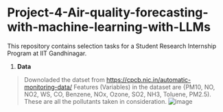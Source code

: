 # Project-4-Air-quality-forecasting-with-machine-learning-with-LLMs
This repository contains selection tasks for a Student Research Internship Program at IIT Gandhinagar.

1. **Data**

> Downoladed the datset from https://cpcb.nic.in/automatic-monitoring-data/
> Features (Variables) in the dataset are {PM10, NO, NO2,	WS,	CO,	Benzene, NOx,	Ozone,	SO2,	NH3,	Toluene,	PM2.5). These are all the pollutants taken in consideration.
![image](https://github.com/saithikekar/Project-4-Air-quality-forecasting-with-machine-learning-with-LLMs/assets/110020678/c86b9b83-0976-4a6b-8c52-f1192cef7441)


   

